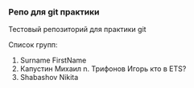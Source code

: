 ### Репо для git практики

Тестовый репозиторий для практики git

Список групп:

1. Surname FirstName
2. Капустин Михаил
n. Трифонов Игорь кто в ETS?
7. Shabashov Nikita


